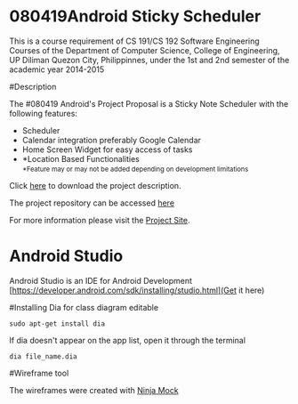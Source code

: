 080419Android Sticky Scheduler
=====
This is a course requirement of CS 191/CS 192 Software Engineering Courses of the Department of Computer Science, College of Engineering, UP Diliman Quezon City, Philippinnes, under the 1st and 2nd semester of the academic year 2014-2015

#Description

<p> The #080419 Android's Project Proposal is a Sticky Note Scheduler with the following features:</p>
<ul>
  <li>Scheduler</li>
  <li>Calendar integration preferably Google Calendar</li>
  <li>Home Screen Widget for easy access of tasks</li>
  <li>*Location Based Functionalities<br/> <small>*Feature may or may not be added depending on development limitations</small></li>
</ul>
<p>Click <a href="https://github.com/080419android/scheduler/blob/master/Requirements/080419aSSProjDesc_v_1_0_0.pdf?raw=true">here</a> to download the project description.</p>
<p>The project repository can be accessed <a href="https://github.com/080419android/scheduler">here</a></p>
<p>For more information please visit the <a href="https://080419android.github.io/scheduler">Project Site</a>.</p>

Android Studio
====
Android Studio is an IDE for Android Development [https://developer.android.com/sdk/installing/studio.html](Get it here)

#Installing Dia for class diagram editable
```
sudo apt-get install dia
```

If dia doesn't appear on the app list, open it through the terminal

```
dia file_name.dia
```

#Wireframe tool

The wireframes were created with [Ninja Mock](http://ninjamock.com/)

